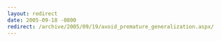 ```yaml
---
layout: redirect
date: 2005-09-18 -0800
redirect: /archive/2005/09/19/avoid_premature_generalization.aspx/
---
```

